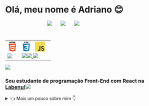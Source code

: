 # Olá, meu nome é Adriano :blush:

 &nbsp; &nbsp; &nbsp; &nbsp; &nbsp; &nbsp; &nbsp; &nbsp; &nbsp; &nbsp; &nbsp; &nbsp; &nbsp; &nbsp; &nbsp;&nbsp; &nbsp;&nbsp;
<a href="https://www.linkedin.com/in/adriano-p-de-araujo-0776ab19b/"><img src="https://64.media.tumblr.com/482803d41ac72337df99a6292b297f80/a4155e539c03dfb6-8b/s75x75_c1/1919ccf70f6db5955fc0d14f121b0a31be32753f.png" width="30"></a>
 &nbsp; &nbsp; &nbsp;
<a href="https://codepen.io/araujo6_6"><img src="https://www.flaticon.com/svg/static/icons/svg/2111/2111351.svg" width="30"></a> &nbsp; &nbsp; &nbsp;
<a href="https://repl.it/@Araujocoding"><img src="https://upload.wikimedia.org/wikipedia/commons/thumb/b/b2/Repl.it_logo.svg/1200px-Repl.it_logo.svg.png" width="40"></a>

<br>
<table>
<tr>
  <td colspan="2">
      <img align="left" style="padding-right: 12px" alt="HTML" width="32px" src="https://github.com/github/explore/blob/master/topics/html/html.png" />
      <img align="left" style="padding-right: 12px" alt="CSS" width="32px" src="https://github.com/github/explore/blob/master/topics/css/css.png" />
      <img align="left" style="padding-right: 12px" alt="JavaScript" width="32px" src="https://github.com/github/explore/raw/master/topics/javascript/javascript.png" />

  </td>
</tr>
  <tr>
    <td>
      <a href="https://github-readme-stats.vercel.app/api?username=Pereira-Araujo&show_icons=true&theme=tokyonight">
        <img align="left" src="https://github-readme-stats.vercel.app/api?username=Pereira-Araujo&show_icons=true&theme=tokyonight" />
      </a>
    </td>
    <td>
      <a href="https://github.com/Pereira-Araujo/github-readme-stats"><img src="https://github-readme-stats.vercel.app/api/top-langs/?username=Pereira-Araujo&theme=tokyonight">
        <img align="left" src="https://github.com/Pereira-Araujo/github-readme-stats"><img src="https://github-readme-stats.vercel.app/api/top-langs/?username=Pereira-Araujo&theme=tokyonight" />
      </a>
    </td>
  </tr>
</table>

<img src="https://media1.tenor.com/images/f0cd4ea07a8dcaad8480a947be38db13/tenor.gif?itemid=14797159">


### Sou estudante de programação Front-End com React na [Labenu!](https://www.labenu.com.br/)<img src="https://uploads-ssl.webflow.com/5e790d30d198385b09366d8f/5efbb5055f2478ba2bc322d0_icone_gif.gif" width="28"> 

<details>

<summary>👈 Mais um pouco sobre mim 👇</summary>

<div align="left">
<ul>
 <li>Atualmente, além de estudar programação 💻<b>Front-End</b> estou terminando minha graduação em 👨‍🎓<b>RI(Relações Internacionais)</b>.</li>
 <li>Esse perfil foi criado para que eu possa treinar algumas coisas que venho aprendendo</li>
 <li>Se quiser bater um papo,deixar um feedback ou talvez pedir alguma ajuda (<i>embora saiba pouco seria uma honra tentar ajudar!</i>) sobre programação, literatura, RI ou algo mais, estamos aí.</li>
</ul>
</div>
</details>

<br>
<br>




